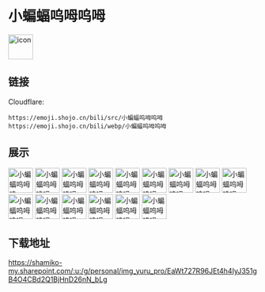 # 小蝙蝠呜呣呜呣
<img src="https://emoji.shojo.cn/bili/src/小蝙蝠呜呣呜呣/icon.png" width="50" height="50" alt="icon">

## 链接
Cloudflare:
```
https://emoji.shojo.cn/bili/src/小蝙蝠呜呣呜呣
https://emoji.shojo.cn/bili/webp/小蝙蝠呜呣呜呣
```
## 展示
<img src="https://emoji.shojo.cn/bili/src/小蝙蝠呜呣呜呣/小蝙蝠呜呣呜呣-？.png" width="50" height="50" alt="小蝙蝠呜呣呜呣-？">
<img src="https://emoji.shojo.cn/bili/src/小蝙蝠呜呣呜呣/小蝙蝠呜呣呜呣-啊这.png" width="50" height="50" alt="小蝙蝠呜呣呜呣-啊这">
<img src="https://emoji.shojo.cn/bili/src/小蝙蝠呜呣呜呣/小蝙蝠呜呣呜呣-嗷呜.png" width="50" height="50" alt="小蝙蝠呜呣呜呣-嗷呜">
<img src="https://emoji.shojo.cn/bili/src/小蝙蝠呜呣呜呣/小蝙蝠呜呣呜呣-不许捣乱.png" width="50" height="50" alt="小蝙蝠呜呣呜呣-不许捣乱">
<img src="https://emoji.shojo.cn/bili/src/小蝙蝠呜呣呜呣/小蝙蝠呜呣呜呣-饿了.png" width="50" height="50" alt="小蝙蝠呜呣呜呣-饿了">
<img src="https://emoji.shojo.cn/bili/src/小蝙蝠呜呣呜呣/小蝙蝠呜呣呜呣-给糖.png" width="50" height="50" alt="小蝙蝠呜呣呜呣-给糖">
<img src="https://emoji.shojo.cn/bili/src/小蝙蝠呜呣呜呣/小蝙蝠呜呣呜呣-呵.png" width="50" height="50" alt="小蝙蝠呜呣呜呣-呵">
<img src="https://emoji.shojo.cn/bili/src/小蝙蝠呜呣呜呣/小蝙蝠呜呣呜呣-开动！.png" width="50" height="50" alt="小蝙蝠呜呣呜呣-开动！">
<img src="https://emoji.shojo.cn/bili/src/小蝙蝠呜呣呜呣/小蝙蝠呜呣呜呣-眠眠了.png" width="50" height="50" alt="小蝙蝠呜呣呜呣-眠眠了">
<img src="https://emoji.shojo.cn/bili/src/小蝙蝠呜呣呜呣/小蝙蝠呜呣呜呣-糖果.png" width="50" height="50" alt="小蝙蝠呜呣呜呣-糖果">
<img src="https://emoji.shojo.cn/bili/src/小蝙蝠呜呣呜呣/小蝙蝠呜呣呜呣-委屈.png" width="50" height="50" alt="小蝙蝠呜呣呜呣-委屈">
<img src="https://emoji.shojo.cn/bili/src/小蝙蝠呜呣呜呣/小蝙蝠呜呣呜呣-呜呣.png" width="50" height="50" alt="小蝙蝠呜呣呜呣-呜呣">
<img src="https://emoji.shojo.cn/bili/src/小蝙蝠呜呣呜呣/小蝙蝠呜呣呜呣-无语.png" width="50" height="50" alt="小蝙蝠呜呣呜呣-无语">
<img src="https://emoji.shojo.cn/bili/src/小蝙蝠呜呣呜呣/小蝙蝠呜呣呜呣-吓你.png" width="50" height="50" alt="小蝙蝠呜呣呜呣-吓你">
<img src="https://emoji.shojo.cn/bili/src/小蝙蝠呜呣呜呣/小蝙蝠呜呣呜呣-震惊.png" width="50" height="50" alt="小蝙蝠呜呣呜呣-震惊">

## 下载地址

https://shamiko-my.sharepoint.com/:u:/g/personal/img_yuru_pro/EaWt727R96JEt4h4IyJ351gB4O4CBd2Q1BjHnD26nN_bLg